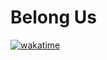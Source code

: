 # Belong Us
 
[![wakatime](https://wakatime.com/badge/user/fac0edb0-504c-4b92-b3c9-891f4dc941d5/project/a9094227-4383-4476-bdbb-37643f8ae13c.svg)](https://wakatime.com/badge/user/fac0edb0-504c-4b92-b3c9-891f4dc941d5/project/a9094227-4383-4476-bdbb-37643f8ae13c)
